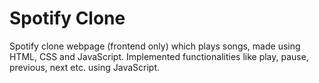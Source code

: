 # Spotify Clone
Spotify clone webpage (frontend only) which plays songs, made using HTML, CSS and JavaScript.
Implemented functionalities like play, pause, previous, next etc. using JavaScript. 
